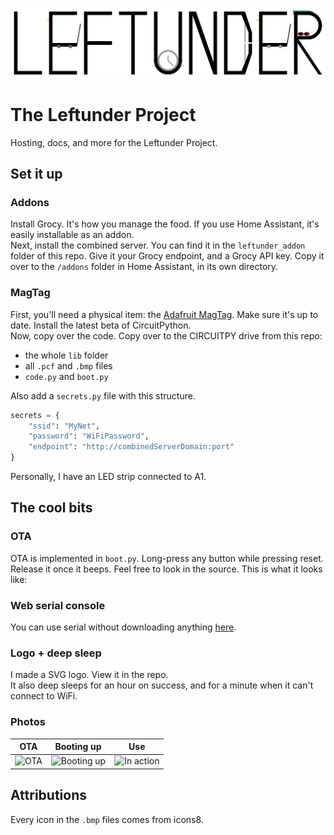 ![Leftunder logo](/leftunder-color.svg)
# The Leftunder Project
Hosting, docs, and more for the Leftunder Project.
## Set it up
### Addons
Install Grocy. It's how you manage the food.
If you use Home Assistant, it's easily installable as an addon.  
Next, install the combined server. You can find it in the `leftunder_addon` folder of this repo.
Give it your Grocy endpoint, and a Grocy API key.
Copy it over to the `/addons` folder in Home Assistant, in its own directory.  
### MagTag
First, you'll need a physical item: the [Adafruit MagTag](https://www.adafruit.com/product/4819).
Make sure it's up to date. Install the latest beta of CircuitPython.  
Now, copy over the code. Copy over to the CIRCUITPY drive from this repo:
  - the whole `lib` folder
  - all `.pcf` and `.bmp` files
  - `code.py` and `boot.py`

Also add a `secrets.py` file with this structure.
```python
secrets = {
    "ssid": "MyNet",
    "password": "WiFiPassword",
    "endpoint": "http://combinedServerDomain:port"
}
```
Personally, I have an LED strip connected to A1.
## The cool bits
### OTA
OTA is implemented in `boot.py`.
Long-press any button while pressing reset. Release it once it beeps.
Feel free to look in the source. This is what it looks like:
### Web serial console
You can use serial without downloading anything [here](https://ktibow.github.io/fridge/serial-landing).
### Logo + deep sleep
I made a SVG logo. View it in the repo.  
It also deep sleeps for an hour on success, and for a minute when it can't connect to WiFi.
### Photos

OTA | Booting up | Use
--- | --- | ---
![OTA](https://user-images.githubusercontent.com/10727862/109406595-308e7b80-792f-11eb-9871-15b1cacafc46.jpg) | ![Booting up](https://user-images.githubusercontent.com/10727862/109406609-4bf98680-792f-11eb-95b1-3ff48b37432e.jpg) | ![In action](https://user-images.githubusercontent.com/10727862/109406615-67fd2800-792f-11eb-825a-6ae33e95fac5.jpg)

## Attributions
Every icon in the `.bmp` files comes from icons8.
